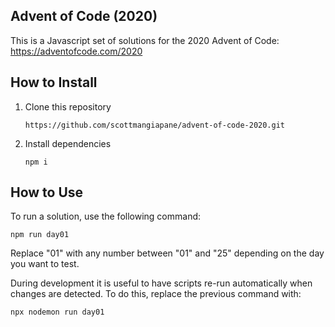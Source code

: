 ## Advent of Code (2020)

This is a Javascript set of solutions for the 2020 Advent of Code:
https://adventofcode.com/2020

## How to Install

1. Clone this repository
   ```
   https://github.com/scottmangiapane/advent-of-code-2020.git
   ```
2. Install dependencies
   ```
   npm i
   ```

## How to Use

To run a solution, use the following command:
```
npm run day01
```

Replace "01" with any number between "01" and "25" depending on the day you want to test.

During development it is useful to have scripts re-run automatically when changes are detected. To do this, replace the previous command with:
```
npx nodemon run day01
```